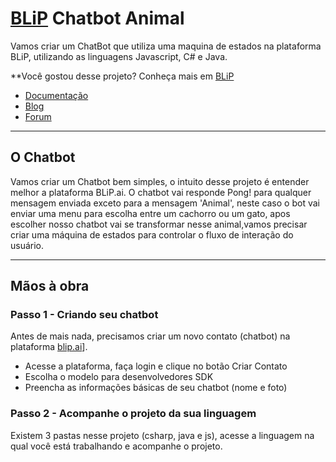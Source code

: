 # [BLiP](https://blip.ai) Chatbot Animal

Vamos criar um ChatBot que utiliza uma maquina de estados na plataforma BLiP, utilizando as linguagens Javascript, C# e Java.

**Você gostou desse projeto? Conheça mais em [BLiP](https://blip.ai)
- [Documentação](https://portal.blip.ai/#/docs)
- [Blog](http://blog.blip.ai/)
- [Forum](forum.blip.ai)

----------
## O Chatbot

Vamos criar um Chatbot bem simples, o intuito desse projeto é entender melhor a plataforma BLiP.ai. O chatbot vai responde Pong! para qualquer mensagem enviada exceto para a mensagem 'Animal', neste caso o bot vai enviar uma menu para escolha entre um cachorro ou um gato, apos escolher nosso chatbot vai se transformar nesse animal,vamos precisar criar uma máquina de estados para controlar o fluxo de interação do usuário.

----------

## Mãos à obra

### Passo 1 - Criando seu chatbot

Antes de mais nada, precisamos criar um novo contato (chatbot) na plataforma [blip.ai](https://blip.ai)].

- Acesse a plataforma, faça login e clique no botão Criar Contato
- Escolha o modelo para desenvolvedores SDK
- Preencha as informações básicas de seu chatbot (nome e foto)

### Passo 2 - Acompanhe o projeto da sua linguagem

Existem 3 pastas nesse projeto (csharp, java e js), acesse a linguagem na qual você está trabalhando e acompanhe o projeto.